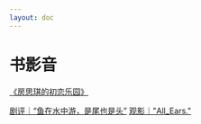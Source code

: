```yaml
---
layout: doc
---
```


# 书影音

[《房思琪的初恋乐园》](/Blog/《房思琪的初恋乐园》)

[剧评｜“鱼在水中游，是尾也是头”](/Blog/剧评｜“鱼在水中游，是尾也是头”)
[观影｜"All_Ears."](/Blog/观影｜"AllEars.")
